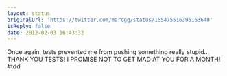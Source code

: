 ```yaml
---
layout: status
originalUrl: 'https://twitter.com/marcgg/status/165475516395163649'
isReply: false
date: 2012-02-03 16:43:32
---
```


Once again, tests prevented me from pushing something really stupid... THANK YOU TESTS! I PROMISE NOT TO GET MAD AT YOU FOR A MONTH! #tdd

